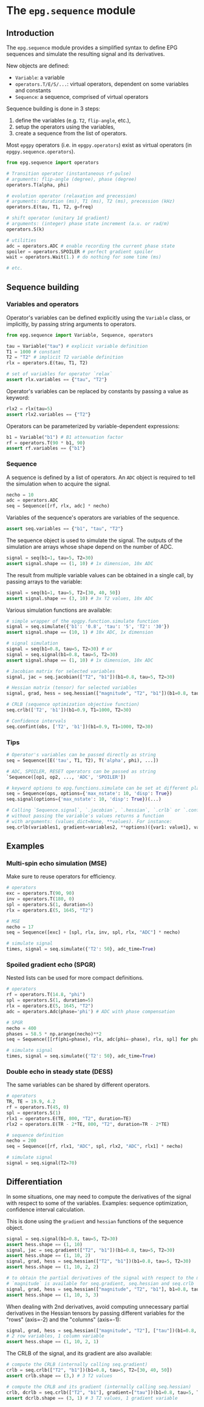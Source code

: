 # The `epg.sequence` module

## Introduction

The `epg.sequence` module provides a simplified syntax to define EPG sequences and
simulate the resulting signal and its derivatives.

New objects are defined:

- `Variable`: a variable
- `operators.T/E/S/...`: virtual operators, dependent on some variables and constants
- `Sequence`: a sequence, comprised of virtual operators

Sequence building is done in 3 steps:

1. define the variables (e.g. `T2`, `flip-angle`, etc.),
2. setup the operators using the variables,
3. create a sequence from the list of operators.

Most `epgpy` operators (i.e. in  `epgpy.operators`) exist as virtual operators (in `epgpy.sequence.operators`).

```python
from epg.sequence import operators

# Transition operator (instantaneous rf-pulse)
# arguments: flip-angle (degree), phase (degree)
operators.T(alpha, phi)

# evolution operator (relaxation and precession)
# arguments: duration (ms), T1 (ms), T2 (ms), precession (kHz)
operators.E(tau, T1, T2, g=freq)

# shift operator (unitary 1d gradient)
# arguments: (integer) phase state increment (a.u. or rad/m)
operators.S(k)

# utilities
adc = operators.ADC # enable recording the current phase state
spoiler = operators.SPOILER # perfect gradient spoiler
wait = operators.Wait(1.) # do nothing for some time (ms)

# etc.
```

## Sequence building

### Variables and operators

Operator's variables can be defined explicitly using the `Variable` class, or
implicitly, by passing string arguments to operators.

```python
from epg.sequence import Variable, Sequence, operators

tau = Variable("tau") # explicit variable definition
T1 = 1000 # constant
T2 = "T2" # implicit T2 variable definition
rlx = operators.E(tau, T1, T2) 

# set of variables for operator `relax`
assert rlx.variables == {"tau", "T2"}

```

Operator's variables can be replaced by constants by passing a value as keyword:

```python
rlx2 = rlx(tau=5)
assert rlx2.variables == {"T2"}
```

Operators can be parameterized by variable-dependent expressions:

```python
b1 = Variable("b1") # B1 attenuation factor
rf = operators.T(90 * b1, 90)
assert rf.variables == {"b1"}
```

### Sequence

A sequence is defined by a list of operators.
An `ADC` object is required to tell the simulation when to acquire the signal.

```python
necho = 10
adc = operators.ADC
seq = Sequence([rf, rlx, adc] * necho)
```

Variables of the sequence's operators are variables of the sequence.
```python
assert seq.variables == {"b1", "tau", "T2"}
```

The sequence object is used to simulate the signal.
The outputs of the simulation are arrays whose shape depend on the number of ADC.

```python
signal = seq(b1=1, tau=5, T2=30)
assert signal.shape == (1, 10) # 1x dimension, 10x ADC
```

The result from multiple variable values can be obtained in a single call,
by passing arrays to the variable:

```python
signal = seq(b1=1, tau=5, T2=[30, 40, 50])
assert signal.shape == (3, 10) # 3x T2 values, 10x ADC
```

Various simulation functions are available: 

```python
# simple wrapper of the epgpy.function.simulate function
signal = seq.simulate({'b1': '0.8', 'tau': '5', 'T2': '30'})
assert signal.shape == (10, 1) # 10x ADC, 1x dimension

# signal simulation
signal = seq(b1=0.8, tau=5, T2=30) # or
signal = seq.signal(b1=0.8, tau=5, T2=30)
assert signal.shape == (1, 10) # 1x dimension, 10x ADC

# Jacobian matrix for selected variables
signal, jac = seq.jacobian(["T2", "b1"])(b1=0.8, tau=5, T2=30)

# Hessian matrix (tensor) for selected variables
signal, grad, hess = seq.hessian(["magnitude", "T2", "b1"])(b1=0.8, tau=5, T2=30)

# CRLB (sequence optimization objective function)
seq.crlb(['T2', 'b1'])(b1=0.9, T1=1000, T2=30)

# Confidence intervals
seq.confint(obs, ['T2', 'b1'])(b1=0.9, T1=1000, T2=30)


```


### Tips

```python
# Operator's variables can be passed directly as string
seq = Sequence([E('tau', T1, T2), T('alpha', phi), ...])

# ADC, SPOILER, RESET operators can be passed as string
`Sequence([op1, op2, ..., 'ADC', 'SPOILER'])

# keyword options to epg.functions.simulate can be set at different places:
seq = Sequence(ops, options={'max_nstate': 10, 'disp': True})
seq.signal(options={'max_nstate': 10, 'disp': True})(...)

# Calling `Sequence.signal`, `.jacobian`, `.hessian`, `.crlb` or `.confint`
# without passing the variable's values returns a function
# with arguments: (values_dict=None, **values). For instance:
seq.crlb(variables1, gradient=variables2, **options)({var1: value1}, var2=value2)
```


## Examples

### Multi-spin echo simulation (MSE)

Make sure to reuse operators for efficiency.

```python
# operators
exc = operators.T(90, 90)
inv = operators.T(180, 0)
spl = operators.S(1, duration=5)
rlx = operators.E(5, 1645, "T2")

# MSE
necho = 17
seq = Sequence([exc] + [spl, rlx, inv, spl, rlx, "ADC"] * necho)

# simulate signal
times, signal = seq.simulate({'T2': 50}, adc_time=True)
```


### Spoiled gradient echo (SPGR)

Nested lists can be used for more compact definitions.

```python
# operators
rf = operators.T(14.8, "phi")
spl = operators.S(1, duration=5)
rlx = operators.E(5, 1645, "T2")
adc = operators.Adc(phase='phi') # ADC with phase compensation

# SPGR
necho = 400
phases = 58.5 * np.arange(necho)**2
seq = Sequence([[rf(phi=phase), rlx, adc(phi=-phase), rlx, spl] for phase in phases])

# simulate signal
times, signal = seq.simulate({'T2': 50}, adc_time=True)
```


### Double echo in steady state (DESS)

The same variables can be shared by different operators.

```python
# operators
TR, TE = 19.9, 4.2
rf = operators.T(45, 0)
spl = operators.S(1)
rlx1 = operators.E(TE, 800, "T2", duration=TE)
rlx2 = operators.E(TR - 2*TE, 800, "T2", duration=TR - 2*TE)

# sequence definition
necho = 200
seq = Sequence([rf, rlx1, "ADC", spl, rlx2, "ADC", rlx1] * necho)

# simulate signal
signal = seq.signal(T2=70)
```



## Differentiation

In some situations, one may need to compute the derivatives of the signal with respect to some of the variables.
Examples: sequence optimization, confidence interval calculation.

This is done using the `gradient` and `hessian` functions of the sequence object.

```python
signal = seq.signal(b1=0.8, tau=5, T2=30)
assert hess.shape == (1, 10)
signal, jac = seq.gradient(["T2", "b1"])(b1=0.8, tau=5, T2=30)
assert hess.shape == (1, 10, 2)
signal, grad, hess = seq.hessian(["T2", "b1"])(b1=0.8, tau=5, T2=30)
assert hess.shape == (1, 10, 2, 2)

# to obtain the partial derivatives of the signal with respect to the magnitude, `magnitude` can be added to the variable list:
# `magnitude` is available for seq.gradient, seq.hessian and seq.crlb
signal, grad, hess = seq.hessian(["magnitude", "T2", "b1"], b1=0.8, tau=5, T2=30)
assert hess.shape == (1, 10, 3, 3)
```


When dealing with 2nd derivatives, avoid computing unnecessary partial derivatives in the Hessian tensors 
by passing different variables for the "rows" (axis=-2) and the "columns" (axis=-1):

```python
signal, grad, hess = seq.hessian(["magnitude", "T2"], ["tau"])(b1=0.8, tau=5, T2=30)
# 2 row variables, 1 column variable
assert hess.shape == (1, 10, 2, 1)
```

The CRLB of the signal, and its gradient are also available:

```python
# compute the CRLB (internally calling seq.gradient)
crlb = seq.crlb(["T2", "b1"])(b1=0.8, tau=5, T2=[30, 40, 50])
assert crlb.shape == (3,) # 3 T2 values

# compute the CRLB and its gradient (internally calling seq.hessian)
crlb, dcrlb = seq.crlb(["T2", "b1"], gradient=["tau"])(b1=0.8, tau=5, T2=[30, 40, 50])
assert dcrlb.shape == (3, 1) # 3 T2 values, 1 gradient variable
```

